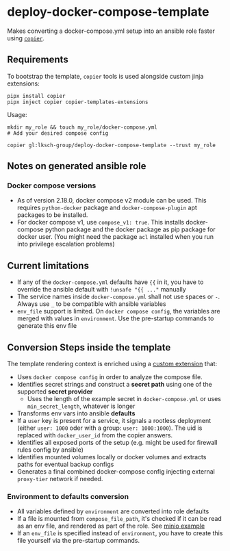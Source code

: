 # deploy-docker-compose-template

Makes converting a docker-compose.yml setup into an ansible role faster using [`copier`](https://copier.readthedocs.io/en/stable/).

## Requirements

To bootstrap the template, `copier` tools is used alongside custom jinja extensions:

    pipx install copier
    pipx inject copier copier-templates-extensions

Usage:

    mkdir my_role && touch my_role/docker-compose.yml
    # Add your desired compose config

    copier gl:lksch-group/deploy-docker-compose-template --trust my_role

## Notes on generated ansible role

### Docker compose versions

- As of version 2.18.0, docker compose v2 module can be used. This requires `python-docker` package and `docker-compose-plugin` apt packages to be installed.
- For docker compose v1, use `compose_v1: true`. This installs docker-compose python package and the docker package as pip package for docker user. (You might need the package `acl` installed when you run into privilege escalation problems)

## Current limitations

- If any of the `docker-compose.yml` defaults have  `{{` in it, you have to override the ansible default with `!unsafe "{{ ..."` manually
- The service names inside `docker-compose.yml` shall not use spaces or `-`. Always use `_` to be compatible with ansible variables
- `env_file` support is limited. On `docker compose config`, the variables are merged with values in `environment`. Use the pre-startup commands to generate this env file

## Conversion Steps inside the template

The template rendering context is enriched using a [custom extension](extensions/dc_to_ansible.py) that:

- Uses `docker compose config` in order to analyze the compose file.
- Identifies secret strings and construct a **secret path** using one of the supported **secret provider**
  - Uses the length of the example secret in `docker-compose.yml` or uses `min_secret_length`, whatever is longer
- Transforms env vars into ansible **defaults**
- If a `user` key is present for a service, it signals a rootless deployment (either `user: 1000` oder with a group: `user: 1000:1000`). The uid is replaced with `docker_user_id` from the copier answers.
- Identifies all exposed ports of the setup (e.g. might be used for firewall rules config by ansible)
- Identifies mounted volumes locally or docker volumes and extracts paths for eventual backup configs
- Generates a final combined docker-compose config injecting external `proxy-tier` network if needed.

### Environment to defaults conversion

- All variables defined by `environment` are converted into role defaults
- If a file is mounted from `compose_file_path`, it's checked if it can be read as an env file, and rendered as part of the role. See [minio example](tests/fixtures/minio.yml)
- If an `env_file` is specified instead of `environment`, you have to create this file yourself via the pre-startup commands.
